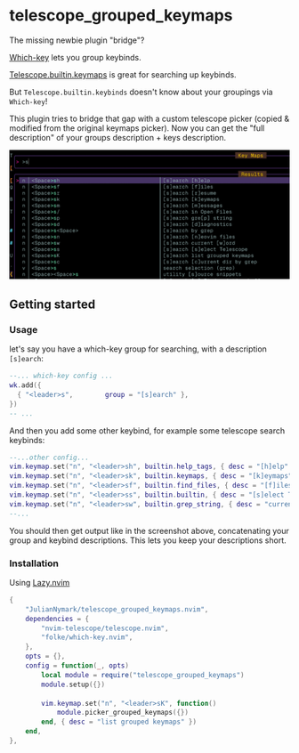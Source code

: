 # telescope_grouped_keymaps

The missing newbie plugin "bridge"?

[Which-key](https://github.com/folke/which-key.nvim) lets you group keybinds.

[Telescope.builtin.keymaps](https://github.com/nvim-telescope/telescope.nvim/blob/b4da76be54691e854d3e0e02c36b0245f945c2c7/lua/telescope/builtin/init.lua#L386) is great for searching up keybinds.

But `Telescope.builtin.keybinds` doesn't know about your groupings via `Which-key`!

This plugin tries to bridge that gap with a custom telescope picker (copied & modified from the original keymaps picker). Now you can get the "full description" of your groups description + keys description.

![screenshot](./README/screenshot.png)

## Getting started

### Usage

let's say you have a which-key group for searching, with a description `[s]earch`:

```lua
--... which-key config ...
wk.add({
  { "<leader>s",        group = "[s]earch" },
})
-- ...
```

And then you add some other keybind, for example some telescope search keybinds:

```lua
--...other config...
vim.keymap.set("n", "<leader>sh", builtin.help_tags, { desc = "[h]elp" })
vim.keymap.set("n", "<leader>sk", builtin.keymaps, { desc = "[k]eymaps" })
vim.keymap.set("n", "<leader>sf", builtin.find_files, { desc = "[f]iles" })
vim.keymap.set("n", "<leader>ss", builtin.builtin, { desc = "[s]elect Telescope" })
vim.keymap.set("n", "<leader>sw", builtin.grep_string, { desc = "current [w]ord" })
--...
```

You should then get output like in the screenshot above, concatenating your group and keybind descriptions. This lets you keep your descriptions short.

### Installation

Using [Lazy.nvim](https://github.com/folke/lazy.nvim)

```lua
{
	"JulianNymark/telescope_grouped_keymaps.nvim",
	dependencies = {
		"nvim-telescope/telescope.nvim",
		"folke/which-key.nvim",
	},
	opts = {},
	config = function(_, opts)
		local module = require("telescope_grouped_keymaps")
		module.setup({})

		vim.keymap.set("n", "<leader>sK", function()
			module.picker_grouped_keymaps({})
		end, { desc = "list grouped keymaps" })
	end,
},
```
